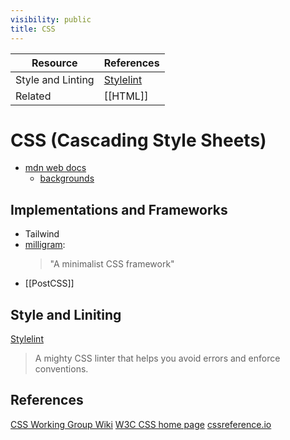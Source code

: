 ```yaml
---
visibility: public
title: CSS
---
```

| Resource          | References  |
| ----------------- | ----------- |
| Style and Linting | [Stylelint] |
| Related           | [[HTML]]    |

# CSS (Cascading Style Sheets)

- [mdn web docs](https://developer.mozilla.org/en-US/docs/Web/CSS)
    - [backgrounds]()


## Implementations and Frameworks

- Tailwind
- [milligram](https://milligram.io/): 
  > "A minimalist CSS framework"
- [[PostCSS]]

## Style and Liniting

[Stylelint]
> A mighty CSS linter that helps you avoid errors and enforce conventions.


## References

[CSS Working Group Wiki](https://wiki.csswg.org/)
[W3C CSS home page](https://www.w3.org/Style/CSS/)
[cssreference.io](https://cssreference.io/)

[Stylelint]: https://stylelint.io/

